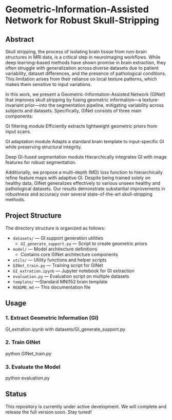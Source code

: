 # Geometric-Information-Assisted Network for Robust Skull-Stripping

## Abstract

Skull stripping, the process of isolating brain tissue from non-brain structures in MRI data, is a critical step in neuroimaging workflows. While deep learning–based methods have shown promise in brain extraction, they often struggle with generalization across diverse datasets due to patient variability, dataset differences, and the presence of pathological conditions. This limitation arises from their reliance on local texture patterns, which makes them sensitive to input variations.

In this work, we present a Geometric-Information-Assisted Network (GINet) that improves skull stripping by fusing geometric information—a texture-invariant prior—into the segmentation pipeline, mitigating variability across subjects and datasets. Specifically, GINet consists of three main components:

GI filtering module
Efficiently extracts lightweight geometric priors from input scans.

GI adaptation module
Adapts a standard brain template to input-specific GI while preserving structural integrity.

Deep GI-fused segmentation module
Hierarchically integrates GI with image features for robust segmentation.

Additionally, we propose a multi-depth (MD) loss function to hierarchically refine feature maps with adaptive GI. Despite being trained solely on healthy data, GINet generalizes effectively to various unseen healthy and pathological datasets. Our results demonstrate substantial improvements in robustness and accuracy over several state-of-the-art skull-stripping methods.
## Project Structure

The directory structure is organized as follows:

- `datasets/` — GI support generation utilities  
  - `GI_generate_support.py` — Script to create geometric priors
- `model/` — Model architecture definitions  
  - Contains core GINet architecture components
- `utils/` — Utility functions and helper scripts
- `GINet_train.py` — Training script for GINet
- `GI_extration.ipynb` — Jupyter notebook for GI extraction
- `evaluation.py` — Evaluation script on multiple datasets
- `template/` —Standard MNI152 brain template
- `README.md` — This documentation file

## Usage

### 1. Extract Geometric Information (GI)
GI_extration.ipynb
with datasets/GI_generate_support.py

### 2. Train GINet
python GINet_train.py

### 3. Evaluate the Model
python evaluation.py

## Status

This repository is currently under active development. We will complete and release the full version soon. Stay tuned!



